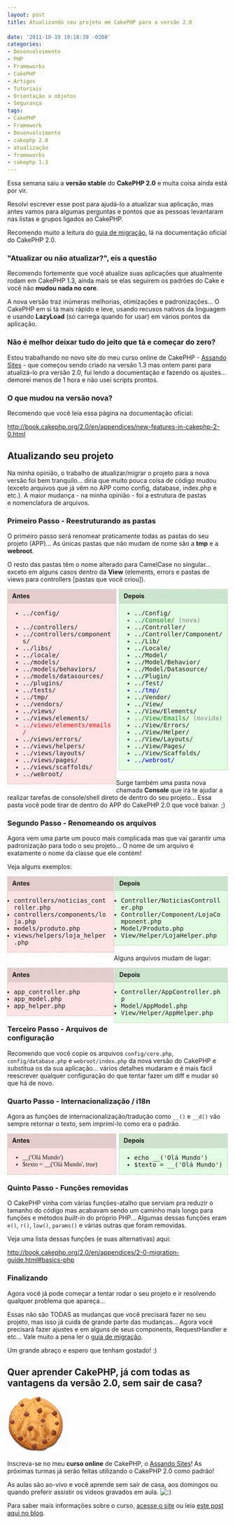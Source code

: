 ```yaml
---
layout: post
title: Atualizando seu projeto em CakePHP para a versão 2.0

date: '2011-10-19 19:18:39 -0200'
categories:
- Desenvolvimento
- PHP
- Frameworks
- CakePHP
- Artigos
- Tutoriais
- Orientação a objetos
- Segurança
tags:
- CakePHP
- Framework
- Desenvolvimento
- cakephp 2.0
- atualização
- frameworks
- cakephp 1.3
---
```

<p>Essa semana saiu a <strong>versão stable</strong> do <strong>CakePHP 2.0</strong> e muita coisa ainda está por vir.</p>
<p>Resolvi escrever esse post para ajudá-lo a atualizar sua aplicação, mas antes vamos para algumas perguntas e pontos que as pessoas levantaram nas listas e grupos ligados ao CakePHP.</p>
<p>Recomendo muito a leitura do <a href="http://book.cakephp.org/2.0/en/appendices/2-0-migration-guide.html#basics-php" target="_blank">guia de migração</a>, lá na documentação oficial do CakePHP 2.0.</p>
<h3>"Atualizar ou não atualizar?", eis a questão</h3>
<p>Recomendo fortemente que você atualize suas aplicações que atualmente rodam em CakePHP 1.3, ainda mais se elas seguirem os padrões do Cake e você não <strong>mudou nada no core</strong>.</p>
<p>A nova versão traz inúmeras melhorias, otimizações e padronizações... O CakePHP em si tá mais rápido e leve, usando recusos nativos da linguagem e usando <strong>LazyLoad</strong> (só carrega quando for usar) em vários pontos da aplicação.</p>
<h3>Não é melhor deixar tudo do jeito que tá e começar do zero?</h3>
<p>Estou trabalhando no novo site do meu curso online de CakePHP - <a title="Assando Sites, curso online de CakePHP" href="http://assando-sites.com.br/" target="_blank">Assando Sites</a> - que começou sendo criado na versão 1.3 mas ontem parei para atualizá-lo pra versão 2.0, fui lendo a documentação e fazendo os ajustes... demorei menos de 1 hora e não usei scripts prontos.</p>
<h3>O que mudou na versão nova?</h3>
<p>Recomendo que você leia essa página na documentação oficial:</p>
<p><a href="http://book.cakephp.org/2.0/en/appendices/new-features-in-cakephp-2-0.html">http://book.cakephp.org/2.0/en/appendices/new-features-in-cakephp-2-0.html</a></p>
<h2>Atualizando seu projeto</h2>
<p>Na minha opinião, o trabalho de atualizar/migrar o projeto para a nova versão foi bem tranquilo... diria que muito pouca coisa de código mudou (exceto arquivos que já vêm no APP como config, database, index.php e etc.). A maior mudança - na minha opinião - foi a estrutura de pastas e nomenclatura de arquivos.</p>
<h3>Primeiro Passo - Reestruturando as pastas</h3>
<p>O primeiro passo será renomear praticamente todas as pastas do seu projeto (APP)... As únicas pastas que não mudam de nome são a <strong>tmp</strong> e a <strong>webroot</strong>.</p>
<p>O resto das pastas têm o nome alterado para CamelCase no singular... exceto em alguns casos dentro da <strong>View</strong> (elements, errors e pastas de views para controllers [pastas que você criou]).</p>
<div style="background: rgba(255,0,0,.1); border: 1px dashed rgba(0,0,0,.2); margin-bottom: 20px; width: 45%; float: left; padding: 10px 10px 0 10px;">
<h4 style="margin: 0 0 10px 0; padding: 0;background: rgba(0, 0, 0, .1);padding: 6px 10px 8px;margin: -10px -10px 10px -10px;border-bottom: 1px dashed silver;">Antes</h4>
<ul style="font-family: Consolas, monospace;">
<li>../config/</li>
<li style="list-style: none; color: white">.</li>
<li>../controllers/</li>
<li>../controllers/components/</li>
<li>../libs/</li>
<li>../locale/</li>
<li>../models/</li>
<li>../models/behaviors/</li>
<li>../models/datasources/</li>
<li>../plugins/</li>
<li>../tests/</li>
<li>../tmp/</li>
<li>../vendors/</li>
<li>../views/</li>
<li>../views/elements/</li>
<li style="color: red;">../views/elements/emails/</li>
<li>../views/errors/</li>
<li>../views/helpers/</li>
<li>../views/layouts/</li>
<li>../views/pages/</li>
<li>../views/scaffolds/</li>
<li>../webroot/</li>
</ul>
</div>
<div style="background: rgba(0,255,0,.1); border: 1px dashed rgba(0,0,0,.2); margin-bottom: 20px; width: 45%; float: right; padding: 10px 10px 0 10px;">
<h4 style="margin: 0 0 10px 0; padding: 0;background: rgba(0, 0, 0, .1);padding: 6px 10px 8px;margin: -10px -10px 10px -10px;border-bottom: 1px dashed silver;">Depois</h4>
<ul style="font-family: Consolas, monospace;">
<li>../Config/</li>
<li style="color: green;">../Console/ <span style="color: gray;">(nova)</span></li>
<li>../Controller/</li>
<li>../Controller/Component/</li>
<li>../Lib/</li>
<li>../Locale/</li>
<li>../Model/</li>
<li>../Model/Behavior/</li>
<li>../Model/Datasource/</li>
<li>../Plugin/</li>
<li>../Test/</li>
<li style="color: blue;">../tmp/</li>
<li>../Vendor/</li>
<li>../View/</li>
<li>../View/Elements/</li>
<li style="color: green;">../View/Emails/ <span style="color: gray;">(movida)</span></li>
<li>../View/Errors/</li>
<li>../View/Helper/</li>
<li>../View/Layouts/</li>
<li>../View/Pages/</li>
<li>../View/Scaffolds/</li>
<li style="color: blue;">../webroot/</li>
</ul>
</div>
<p>Surge também uma pasta nova chamada <strong>Console</strong> que irá te ajudar a realizar tarefas de console/shell direto de dentro do seu projeto... Essa pasta você pode tirar de dentro do APP do CakePHP 2.0 que você baixar. ;)</p>
<h3>Segundo Passo - Renomeando os arquivos</h3>
<p>Agora vem uma parte um pouco mais complicada mas que vai garantir uma padronização para todo o seu projeto... O nome de um arquivo é exatamente o nome da classe que ele contém!</p>
<p>Veja alguns exemplos:</p>
<div style="background: rgba(255,0,0,.1); border: 1px dashed rgba(0,0,0,.2); margin-bottom: 20px; width: 44%; float: left; padding: 10px 10px 0 10px;">
<h4 style="margin: 0 0 10px 0; padding: 0;background: rgba(0, 0, 0, .1);padding: 6px 10px 8px;margin: -10px -10px 10px -10px;border-bottom: 1px dashed silver;">Antes</h4>
<ul style="font-family: Consolas, monospace; margin-left: -20px;">
<li>controllers/noticias_controller.php</li>
<li>controllers/components/loja.php</li>
<li>models/produto.php</li>
<li>views/helpers/loja_helper.php</li>
</ul>
</div>
<div style="background: rgba(0,255,0,.1); border: 1px dashed rgba(0,0,0,.2); margin-bottom: 20px; width: 47%; float: right; padding: 10px 10px 0 10px;">
<h4 style="margin: 0 0 10px 0; padding: 0;background: rgba(0, 0, 0, .1);padding: 6px 10px 8px;margin: -10px -10px 10px -10px;border-bottom: 1px dashed silver;">Depois</h4>
<ul style="font-family: Consolas, monospace; margin-left: -20px;">
<li>Controller/NoticiasController.php</li>
<li>Controller/Component/LojaComponent.php</li>
<li>Model/Produto.php</li>
<li>View/Helper/LojaHelper.php</li>
</ul>
</div>
<p>Alguns arquivos mudam de lugar:</p>
<div style="background: rgba(255,0,0,.1); border: 1px dashed rgba(0,0,0,.2); margin-bottom: 20px; width: 44%; float: left; padding: 10px 10px 0 10px;">
<h4 style="margin: 0 0 10px 0; padding: 0;background: rgba(0, 0, 0, .1);padding: 6px 10px 8px;margin: -10px -10px 10px -10px;border-bottom: 1px dashed silver;">Antes</h4>
<ul style="font-family: Consolas, monospace; margin-left: -20px;">
<li>app_controller.php</li>
<li>app_model.php</li>
<li>app_helper.php</li>
</ul>
</div>
<div style="background: rgba(0,255,0,.1); border: 1px dashed rgba(0,0,0,.2); margin-bottom: 20px; width: 47%; float: right; padding: 10px 10px 0 10px;">
<h4 style="margin: 0 0 10px 0; padding: 0;background: rgba(0, 0, 0, .1);padding: 6px 10px 8px;margin: -10px -10px 10px -10px;border-bottom: 1px dashed silver;">Depois</h4>
<ul style="font-family: Consolas, monospace; margin-left: -20px;">
<li>Controller/AppController.php</li>
<li>Model/AppModel.php</li>
<li>View/Helper/AppHelper.php</li>
</ul>
</div>
<h3>Terceiro Passo - Arquivos de configuração</h3>
<p>Recomendo que você copie os arquivos <code>config/core.php</code>, <code>config/database.php</code> e <code>webroot/index.php</code> da nova versão do CakePHP e substitua os da sua aplicação... vários detalhes mudaram e é mais fácil reescrever qualquer configuração do que tentar fazer um diff e mudar só que há de novo.</p>
<h3>Quarto Passo - Internacionalização / i18n</h3>
<p>Agora as funções de internacionalização/tradução como <code>__()</code> e <code>__d()</code> vão sempre retornar o texto, sem imprimí-lo como era o padrão.</p>
<div style="background: rgba(255,0,0,.1); border: 1px dashed rgba(0,0,0,.2); margin-bottom: 20px; width: 45%; float: left; padding: 10px 10px 0 10px;">
<h4 style="margin: 0 0 10px 0; padding: 0;background: rgba(0, 0, 0, .1);padding: 6px 10px 8px;margin: -10px -10px 10px -10px;border-bottom: 1px dashed silver;">Antes</h4>
<ul style="font-family: Consolas;">
<li>__('Olá Mundo')</li>
<li>$texto = __('Olá Mundo', true)</li>
</ul>
</div>
<div style="background: rgba(0,255,0,.1); border: 1px dashed rgba(0,0,0,.2); margin-bottom: 20px; width: 45%; float: right; padding: 10px 10px 0 10px;">
<h4 style="margin: 0 0 10px 0; padding: 0;background: rgba(0, 0, 0, .1);padding: 6px 10px 8px;margin: -10px -10px 10px -10px;border-bottom: 1px dashed silver;">Depois</h4>
<ul style="font-family: Consolas, monospace;">
<li>echo __('Olá Mundo')</li>
<li>$texto = __('Olá Mundo')</li>
</ul>
</div>
<h3>Quinto Passo - Funções removidas</h3>
<p>O CakePHP vinha com várias funções-atalho que serviam pra reduzir o tamanho do código mas acabavam sendo um caminho mais longo para funções e métodos <em>built-in</em> do próprio PHP... Algumas dessas funções eram <code>e()</code>, <code>r()</code>, <code>low()</code>, <code>params()</code> e várias outras que foram removidas.</p>
<p>Veja uma lista dessas funções (e suas alternativas) aqui:</p>
<p><a href="http://book.cakephp.org/2.0/en/appendices/2-0-migration-guide.html#basics-php" target="_blank">http://book.cakephp.org/2.0/en/appendices/2-0-migration-guide.html#basics-php</a></p>
<h3>Finalizando</h3>
<p>Agora você já pode começar a tentar rodar o seu projeto e ir resolvendo qualquer problema que apareça...</p>
<p>Essas não são TODAS as mudanças que você precisará fazer no seu projeto, mas isso já cuida de grande parte das mudanças... Agora você precisará fazer ajustes e em alguns de seus components, RequestHandler e etc... Vale muito a pena ler o <a href="http://book.cakephp.org/2.0/en/appendices/2-0-migration-guide.html#basics-php" target="_blank">guia de migração</a>.</p>
<p>Um grande abraço e espero que tenham gostado! :)</p>
<h2>Quer aprender CakePHP, já com todas as vantagens da versão 2.0, sem sair de casa?</h2>
<p><a href="http://assando-sites.com.br/"><img src="/assets/uploads/2011/07/cookie.png" alt="Assando Sites, curso online de CakePHP" title="Assando Sites, curso online de CakePHP" width="128" height="128" class="alignright size-full wp-image-1737"></a></p>
<p>Inscreva-se no meu <strong>curso online</strong> de CakePHP, o <a title="Assando Sites, curso online de CakePHP" href="http://assando-sites.com.br/" target="_blank">Assando Sites</a>! As próximas turmas já serão feitas utilizando o CakePHP 2.0 como padrão!</p>
<p>As aulas são ao-vivo e você aprende sem sair de casa, aos domingos ou quando preferir assistir os vídeos gravados em aula. <img src="http://blog.thiagobelem.net/wp-includes/images/smilies/icon_smile.gif" alt=":)" /></p>
<p>Para saber mais informações sobre o curso, <a title="Assando Sites, curso online de CakePHP" href="http://assando-sites.com.br/" target="_blank">acesse o site</a> ou leia <a title="Curso online de CakePHP" href="http://blog.thiagobelem.net/curso-online-de-cakephp/" target="_blank">este post aqui no blog</a>.</p>
